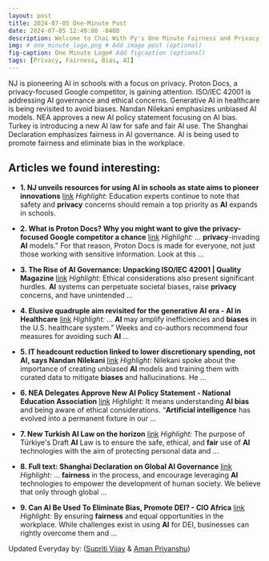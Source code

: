 ```yaml
---
layout: post
title: 2024-07-05 One-Minute Post
date: 2024-07-05 12:49:08 -0400
description: Welcome to Chai With Py's One Minute Fairness and Privacy, which aims to provide you the current happenings in the world of Fairness, Privacy, and AI.
img: # one_minute_logo.png # Add image post (optional)
fig-caption: One Minute Logo# Add figcaption (optional)
tags: [Privacy, Fairness, Bias, AI]
---
```


NJ is pioneering AI in schools with a focus on privacy. Proton Docs, a privacy-focused Google competitor, is gaining attention. ISO/IEC 42001 is addressing AI governance and ethical concerns. Generative AI in healthcare is being revisited to avoid biases. Nandan Nilekani emphasizes unbiased AI models. NEA approves a new AI policy statement focusing on AI bias. Turkey is introducing a new AI law for safe and fair AI use. The Shanghai Declaration emphasizes fairness in AI governance. AI is being used to promote fairness and eliminate bias in the workplace.

## Articles we found interesting:

- **1. NJ unveils resources for using <b>AI</b> in schools as state aims to pioneer innovations** [link](https://www.eschoolnews.com/digital-learning/2024/07/05/nj-ai-schools-pioneer-innovations/)
_Highlight:_ Education experts continue to note that safety and <b>privacy</b> concerns should remain a top priority as <b>AI</b> expands in schools.

- **2. What is Proton Docs? Why you might want to give the <b>privacy</b>-focused Google competitor a chance** [link](https://www.laptopmag.com/software/work-collaboration-tools/what-is-proton-docs-why-you-might-want-to-give-the-privacy-focused-google-competitor-a-chance)
_Highlight:_ ... <b>privacy</b>-invading <b>AI</b> models.&quot; For that reason, Proton Docs is made for everyone, not just those working with sensitive information. Look at this&nbsp;...

- **3. The Rise of <b>AI</b> Governance: Unpacking ISO/IEC 42001 | Quality Magazine** [link](https://www.qualitymag.com/articles/98100-the-rise-of-ai-governance-unpacking-iso-iec-42001)
_Highlight:_ Ethical considerations also present significant hurdles. <b>AI</b> systems can perpetuate societal biases, raise <b>privacy</b> concerns, and have unintended&nbsp;...

- **4. Elusive quadruple aim revisited for the generative <b>AI</b> era - <b>AI</b> in Healthcare** [link](https://aiin.healthcare/topics/patient-care/digital-transformation/elusive-quadruple-aim-revisited-generative-ai-era)
_Highlight:_ ... <b>AI</b> may amplify inefficiencies and <b>biases</b> in the U.S. healthcare system.” Weeks and co-authors recommend four measures for avoiding such <b>AI</b>&nbsp;...

- **5. IT headcount reduction linked to lower discretionary spending, not <b>AI</b>, says Nandan Nilekani** [link](https://www.cnbctv18.com/market/it-headcount-reduction-linked-to-lower-discretionary-spending-not-ai-says-nandan-nilekani-19438154.htm)
_Highlight:_ Nilekani spoke about the importance of creating unbiased <b>AI</b> models and training them with curated data to mitigate <b>biases</b> and hallucinations. He&nbsp;...

- **6. NEA Delegates Approve New <b>AI</b> Policy Statement - National Education Association** [link](https://www.nea.org/nea-today/all-news-articles/nea-delegates-approve-new-ai-policy-statement)
_Highlight:_ It means understanding <b>AI bias</b> and being aware of ethical considerations. “<b>Artificial intelligence</b> has evolved into a permanent fixture in our&nbsp;...

- **7. New Turkish <b>AI</b> Law on the horizon** [link](https://cms-lawnow.com/en/ealerts/2024/07/new-turkish-ai-law-on-the-horizon)
_Highlight:_ The purpose of Türkiye&#39;s Draft <b>AI</b> Law is to ensure the safe, ethical, and <b>fair</b> use of <b>AI</b> technologies with the aim of protecting personal data and&nbsp;...

- **8. Full text: Shanghai Declaration on Global <b>AI</b> Governance** [link](https://www.fmprc.gov.cn/mfa_eng/zxxx_662805/202407/t20240704_11448349.html)
_Highlight:_ ... <b>fairness</b> in the process, and encourage leveraging <b>AI</b> technologies to empower the development of human society. We believe that only through global&nbsp;...

- **9. Can <b>AI</b> Be Used To Eliminate Bias, Promote DEI? - CIO Africa** [link](https://cioafrica.co/can-ai-be-used-to-eliminate-bias-promote-dei/)
_Highlight:_ By ensuring <b>fairness</b> and equal opportunities in the workplace. While challenges exist in using <b>AI</b> for DEI, businesses can rightly overcome them and&nbsp;...


Updated Everyday by: (<a href="https://supritivijay.github.io/">Supriti Vijay</a> & <a href="https://amanpriyanshu.github.io/">Aman Priyanshu</a>)
